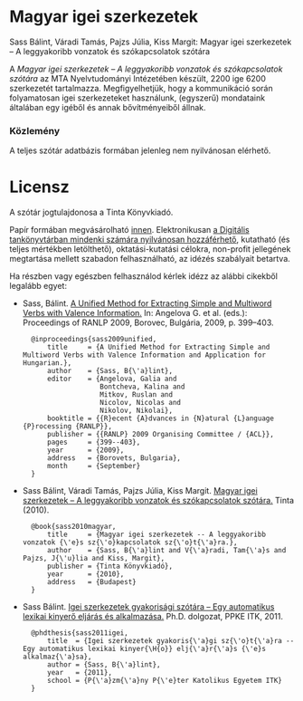 # Magyar igei szerkezetek

Sass Bálint, Váradi Tamás, Pajzs Júlia, Kiss Margit: Magyar igei szerkezetek – A leggyakoribb vonzatok és szókapcsolatok szótára

A _Magyar igei szerkezetek – A leggyakoribb vonzatok és szókapcsolatok szótára_ az MTA Nyelvtudományi Intézetében készült, 2200 ige 6200 szerkezetét tartalmazza. Megfigyelhetjük, hogy a kommunikáció során folyamatosan igei szerkezeteket használunk, (egyszerű) mondataink általában egy igéből és annak bővítményeiből állnak.

### Közlemény

A teljes szótár adatbázis formában jelenleg nem nyilvánosan elérhető.

# Licensz

A szótár jogtulajdonosa a Tinta Könyvkiadó.

Papír formában megvásárolható [innen](http://www.tintakiado.hu/book_view.php?id=286).
Elektronikusan [a Digitális tankönyvtárban mindenki számára nyilvánosan hozzáférhető](http://www.tankonyvtar.hu/hu/tartalom/tamop425/2011_0001_545_02_Magyar_igei_szerkezetek/adatok.html), kutatható (és teljes mértékben letölthető), oktatási-kutatási célokra, non-profit jellegének megtartása mellett szabadon felhasználható, az idézés szabályait betartva.

Ha részben vagy egészben felhasználod kérlek idézz az alábbi cikekből legalább egyet:


- Sass, Bálint.
    [A Unified Method for Extracting Simple and Multiword Verbs with Valence Information.](http://www.nytud.hu/oszt/korpusz/resources/sb_ranlp.pdf)
    In: Angelova G. et al. (eds.): Proceedings of RANLP 2009, Borovec, Bulgária, 2009, p. 399–403.

        @inproceedings{sass2009unified,
            title     = {A Unified Method for Extracting Simple and Multiword Verbs with Valence Information and Application for Hungarian.},
            author    = {Sass, B{\'a}lint},
            editor    = {Angelova, Galia and
                         Bontcheva, Kalina and
                         Mitkov, Ruslan and
                         Nicolov, Nicolas and
                         Nikolov, Nikolai},
            booktitle = {{R}ecent {A}dvances in {N}atural {L}anguage {P}rocessing {RANLP}},
            publisher = {{RANLP} 2009 Organising Committee / {ACL}},
            pages     = {399--403},
            year      = {2009},
            address   = {Borovets, Bulgaria},
            month     = {September}
        }

- Sass Bálint, Váradi Tamás, Pajzs Júlia, Kiss Margit.
    [Magyar igei szerkezetek – A leggyakoribb vonzatok és szókapcsolatok szótára.](http://www.tankonyvtar.hu/hu/tartalom/tamop425/2011_0001_545_02_Magyar_igei_szerkezetek/adatok.html)
    Tinta (2010).

        @book{sass2010magyar,
            title     = {Magyar igei szerkezetek -- A leggyakoribb vonzatok {\'e}s sz{\'o}kapcsolatok sz{\'o}t{\'a}ra.},
            author    = {Sass, B{\'a}lint and V{\'a}radi, Tam{\'a}s and Pajzs, J{\'u}lia and Kiss, Margit},
            publisher = {Tinta Könyvkiadó},
            year      = {2010},
            address   = {Budapest}
        }

- Sass Bálint.
    [Igei szerkezetek gyakorisági szótára – Egy automatikus lexikai kinyerő eljárás és alkalmazása.](http://real-phd.mtak.hu/342/1/SB_Disszert%C3%A1ci%C3%B3_DOI.pdf)
    Ph.D. dolgozat, PPKE ITK, 2011.

        @phdthesis{sass2011igei,
            title  = {Igei szerkezetek gyakoris{\'a}gi sz{\'o}t{\'a}ra -- Egy automatikus lexikai kinyer{\H{o}} elj{\'a}r{\'a}s {\'e}s alkalmaz{\'a}sa},
            author = {Sass, B{\'a}lint},
            year   = {2011},
            school = {P{\'a}zm{\'a}ny P{\'e}ter Katolikus Egyetem ITK}
        }
